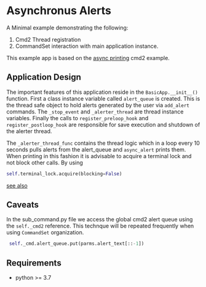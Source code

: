 #  Asynchronus Alerts
A Minimal example demonstrating the following:

1) Cmd2 Thread registration
2) CommandSet interaction with main application instance.

This example app is based on the [async printing](https://github.com/python-cmd2/cmd2/blob/master/examples/async_printing.py) cmd2 example. 

## Application Design

The important features of this application reside in the `BasicApp.__init__()` function. First a class instance variable called `alert_queue` is created. This is the thread safe object to hold alerts generated by the user via `add_alert` commands. The `_stop_event` and `_alerter_thread` are thread instance variables. Finally the calls to `register_preloop_hook` and `register_postloop_hook` are responsible for save execution and shutdown of the alerter thread.

The `_alerter_thread_func` contains the thread logic which in a loop every 10 seconds pulls alerts from the alert_queue and `async_alert` prints them. When printing in this fashion it is advisable to acquire a terminal lock and not block other calls. By using

```python
self.terminal_lock.acquire(blocking=False)
```

[see also](https://cmd2.readthedocs.io/en/stable/features/prompt.html?highlight=terminal_lock#asynchronous-feedback)


## Caveats

In the sub_command.py file we access the global cmd2 alert queue using the `self._cmd2` reference. This technque will
be repeated frequently when using `CommandSet` organization.

```python
 self._cmd.alert_queue.put(parms.alert_text[::-1])
```

## Requirements

* python >= 3.7